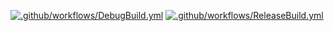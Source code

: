 [![.github/workflows/DebugBuild.yml](https://github.com/ikedaShuya/CG2/actions/workflows/DebugBuild.yml/badge.svg)](https://github.com/ikedaShuya/CG2/actions/workflows/DebugBuild.yml)  [![.github/workflows/ReleaseBuild.yml](https://github.com/ikedaShuya/CG2/actions/workflows/ReleaseBuild.yml/badge.svg)](https://github.com/ikedaShuya/CG2/actions/workflows/ReleaseBuild.yml)
